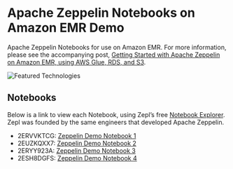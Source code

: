 # Apache Zeppelin Notebooks on Amazon EMR Demo

Apache Zeppelin Notebooks for use on Amazon EMR. For more information, please see the accompanying post, [Getting Started with Apache Zeppelin on Amazon EMR, using AWS Glue, RDS, and S3](https://wp.me/p1RD28-6y6).

![Featured Technologies](https://programmaticponderings.files.wordpress.com/2019/11/zeppelin_header.png)

## Notebooks

Below is a link to view each Notebook, using Zepl’s free [Notebook Explorer](https://www.zepl.com/explore). Zepl was founded by the same engineers that developed Apache Zeppelin.

- 2ERVVKTCG: [Zeppelin Demo Notebook 1](https://www.zepl.com/viewer/github/garystafford/zeppelin-emr-demo/blob/master/2ERVVKTCG/note.json)
- 2EUZKQXX7: [Zeppelin Demo Notebook 2](https://www.zepl.com/viewer/github/garystafford/zeppelin-emr-demo/blob/master/2EUZKQXX7/note.json)
- 2ERYY923A: [Zeppelin Demo Notebook 3](https://www.zepl.com/viewer/github/garystafford/zeppelin-emr-demo/blob/master/2ERYY923A/note.json)
- 2ESH8DGFS: [Zeppelin Demo Notebook 4](https://www.zepl.com/viewer/github/garystafford/zeppelin-emr-demo/blob/master/2ESH8DGFS/note.json)